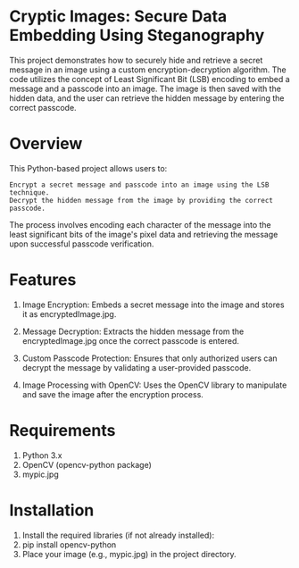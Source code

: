 # Cryptic Images: Secure Data Embedding Using Steganography
This project demonstrates how to securely hide and retrieve a secret message in an image using a custom encryption-decryption algorithm. The code utilizes the concept of Least Significant Bit (LSB) encoding to embed a message and a passcode into an image. The image is then saved with the hidden data, and the user can retrieve the hidden message by entering the correct passcode.

# Overview

This Python-based project allows users to:

    Encrypt a secret message and passcode into an image using the LSB technique.
    Decrypt the hidden message from the image by providing the correct passcode.

The process involves encoding each character of the message into the least significant bits of the image's pixel data and retrieving the message upon successful passcode verification.

# Features

 1. Image Encryption:
    Embeds a secret message into the image and stores it as encryptedImage.jpg.

 2. Message Decryption:
    Extracts the hidden message from the encryptedImage.jpg once the correct passcode is entered.

 3. Custom Passcode Protection:
    Ensures that only authorized users can decrypt the message by validating a user-provided passcode.

 4. Image Processing with OpenCV:
    Uses the OpenCV library to manipulate and save the image after the encryption process.

# Requirements

 1. Python 3.x
 2. OpenCV (opencv-python package)
 3. mypic.jpg

# Installation
 
  1. Install the required libraries (if not already installed):
  2. pip install opencv-python
  3. Place your image (e.g., mypic.jpg) in the project directory.
